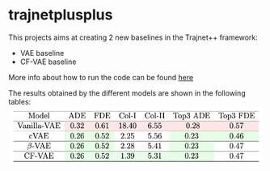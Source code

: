# trajnetplusplus

This projects aims at creating 2 new baselines in the Trajnet++ framework:
- VAE baseline 
- CF-VAE baseline

More info about how to run the code can be found [here](https://thedebugger811.github.io/posts/2020/03/intro_trajnetpp/)

The results obtained by the different models are shown in the following tables:
![Results](./results/table.png)

